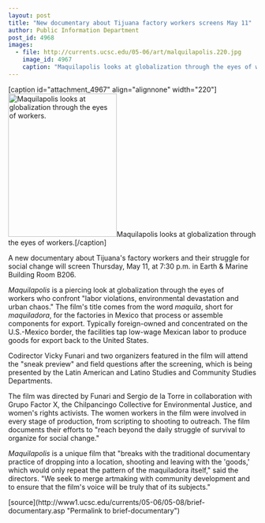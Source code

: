 ```yaml
---
layout: post
title: "New documentary about Tijuana factory workers screens May 11"
author: Public Information Department
post_id: 4968
images:
  - file: http://currents.ucsc.edu/05-06/art/malquilapolis.220.jpg
    image_id: 4967
    caption: "Maquilapolis looks at globalization through the eyes of workers."
---
```


[caption id="attachment_4967" align="alignnone" width="220"]<a href="http://localhost/mysite/wp-content/uploads/2006/05/malquilapolis.220.jpg"><img class="size-full wp-image-4967" src="http://localhost/mysite/wp-content/uploads/2006/05/malquilapolis.220.jpg" alt="Maquilapolis looks at globalization through the eyes of workers." width="220" height="290" /></a>Maquilapolis looks at globalization through the eyes of workers.[/caption]
<a name="content" id="content"></a>
<p>
  A new documentary about Tijuana's factory workers and their struggle for social change will screen Thursday, May 11, at 7:30 p.m. in Earth &amp; Marine Building Room B206.
</p>
<p>
  <i>Maquilapolis</i> is a piercing look at globalization through the eyes of<br>
  workers who confront "labor violations, environmental devastation and urban chaos." The film's title comes from the word <i>maquila</i>, short for <i>maquiladora</i>, for the factories in Mexico that process or assemble components for export. Typically foreign-owned and concentrated on the U.S.-Mexico border, the facilities tap low-wage Mexican labor to produce goods for export back to the United States.
</p>
<p>
  Codirector Vicky Funari and two organizers featured in the film will attend the "sneak preview" and field questions after the screening, which is being presented by the Latin American and Latino Studies and Community Studies Departments.
</p>
<p>
  The film was directed by Funari and Sergio de la Torre in collaboration with Grupo Factor X, the Chilpancingo Collective for Environmental Justice, and women's rights activists. The women workers in the film were involved in every stage of production, from scripting to shooting to outreach. The film documents their efforts to "reach beyond the daily struggle of survival to organize for social change."
</p>
<p>
  <i>Maquilapolis</i> is a unique film that "breaks with the traditional documentary practice of dropping into a location, shooting and leaving with the 'goods,' which would only repeat the pattern of the maquiladora itself," said the directors. "We seek to merge artmaking with community development and to ensure that the film's voice will be truly that of its subjects."
</p>
[source](http://www1.ucsc.edu/currents/05-06/05-08/brief-documentary.asp "Permalink to brief-documentary")
